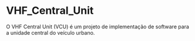 # VHF_Central_Unit
O VHF Central Unit (VCU) é um projeto de implementação de software para  a unidade central do veículo urbano.

